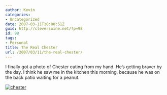 ```yaml
---
author: Kevin
categories:
- Uncategorized
date: 2007-03-11T10:00:51Z
guid: http://cleverswine.net/?p=98
id: 98
tags:
- Personal
title: The Real Chester
url: /2007/03/11/the-real-chester/
---
```


I finally got a photo of Chester eating from my hand. He&#8217;s getting braver by the day. I think he saw me in the kitchen this morning, because he was on the back patio waiting for a peanut.

<a href="http://www.flickr.com/photos/cleverswine/417733992/" target="_blank"><img src="https://i0.wp.com/farm1.static.flickr.com/158/417733992_b74a73968d_m_d.jpg?w=840" alt="chester" data-recalc-dims="1" /></a>